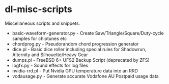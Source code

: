 # dl-misc-scripts

Miscellaneous scripts and snippets.

- basic-waveform-generator.py - Create Saw/Triangle/Square/Duty-cycle samples for chiptunes etc
- chordprog.py                - Pseudorandom chord progression generator
- dice.pl                     - Basic dice roller including special rules for Shadowrun, Alternity and Silhouette/Heavy Gear
- dumps.pl                    - FreeBSD 6+ UFS2 Backup Script (deprecated by ZFS)
- logfx.py                    - Sound effects for log files
- nvidia-rrd.pl               - Put Nvidia GPU temperature data into an RRD
- vodausage.py                - Generate accurate Vodafone AU Postpaid usage data
